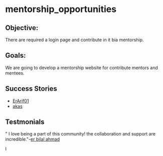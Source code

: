 # mentorship_opportunities


## Objective:
   There are required a login page and contribute in it bia mentorship.
## Goals:
   We are going to develop a mentorship website for contribute mentors and mentees.
   
## Success Stories
   - [ErArif01](https://github.com/ErArif01)
   - [akas](https://github.com/akas)



## Testmonials
   " I love being a part of this community! the collaboration and support are incredible."-[er bilal ahmad](https://github.com/erbilalahmad)

I
